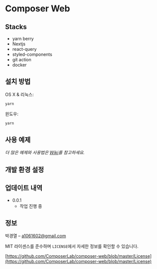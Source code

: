 # Composer Web

## Stacks

- yarn berry
- Nextjs
- react-query
- styled-components
- git action
- docker

## 설치 방법

OS X & 리눅스:

```sh
yarn
```

윈도우:

```sh
yarn
```

## 사용 예제

_더 많은 예제와 사용법은 [Wiki][wiki]를 참고하세요._

## 개발 환경 설정

## 업데이트 내역

- 0.0.1
  - 작업 진행 중

## 정보

박경열 – a1061602@gmail.com

MIT 라이센스를 준수하며 `LICENSE`에서 자세한 정보를 확인할 수 있습니다.

[https://github.com/ComposerLab/composer-web/blob/master/License](https://github.com/ComposerLab/composer-web/blob/master/License)

[wiki]: https://github.com/ComposerLab/composer-web/wiki
